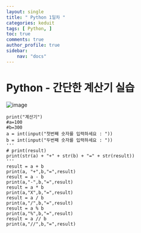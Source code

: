 ```yaml
---
layout: single
title: " Python 1일차 "
categories: keduit
tags: [ Python, ]
toc: true 
comments: true
author_profile: true
sidebar:
    nav: "docs"
---
```


# Python - 간단한 계산기 실습

![image](https://user-images.githubusercontent.com/128279031/232652359-bf570d52-1c01-4a55-9b1a-77680ac9c15f.png)


```
print("계산기")
#a=100
#b=300
a = int(input("첫번째 숫자를 입력하세요 : "))
b = int(input("두번째 숫자를 입력하세요 : "))
'''
# print(result)
print(str(a) + "+" + str(b) + "=" + str(result))
'''
result = a + b
print(a, "+",b,"=",result)
result = a - b
print(a,"-",b,"=",result)
result = a * b
print(a,"X",b,"=",result)
result = a / b
print(a,"/",b,"=",result)
result = a % b
print(a,"%",b,"=",result)
result = a // b
print(a,"//",b,"=",result)
```